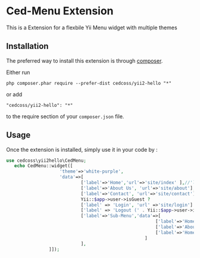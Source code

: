 Ced-Menu Extension
======================
This is a Extension for a flexbile Yii Menu widget with multiple themes

Installation
------------

The preferred way to install this extension is through [composer](http://getcomposer.org/download/).

Either run

```
php composer.phar require --prefer-dist cedcoss/yii2-hello "*"
```

or add

```
"cedcoss/yii2-hello": "*"
```

to the require section of your `composer.json` file.


Usage
-----

Once the extension is installed, simply use it in your code by  :

```php
use cedcoss\yii2hello\CedMenu;
   echo CedMenu::widget([
			   		'theme'=>'white-purple',
			   		'data'=>[
			        		['label'=>'Home','url'=>'site/index' ],//'linkOptions'=>['id'=>'CEDCOSS','class'=>'Technologies']], //To use id/class of <a> tag
			        		['label'=>'About Us', 'url'=>'site/about'],
			        		['label'=>'Contact', 'url'=>'site/contact'],//'id'=>'CEDCOSS','class'=>'Technologies'], //To use id/class of a <li> tag
			        		Yii::$app->user->isGuest ?
			        		['label' => 'Login', 'url' =>'site/login'] :
							['label' => 'Logout (' . Yii::$app->user->identity->username . ')','url' =>'site/logout','linkOptions'=>['method' =>'post']],
					   		['label'=>'Sub-Menu','data'=>[
											   			['label'=>'Home','url'=>'/site/index'],
											   			['label'=>'About Us', 'url'=>'site/about'],
											   			['label'=>'Home','url'=>'site/index'],
											   		]
					   		],
        		]]);
